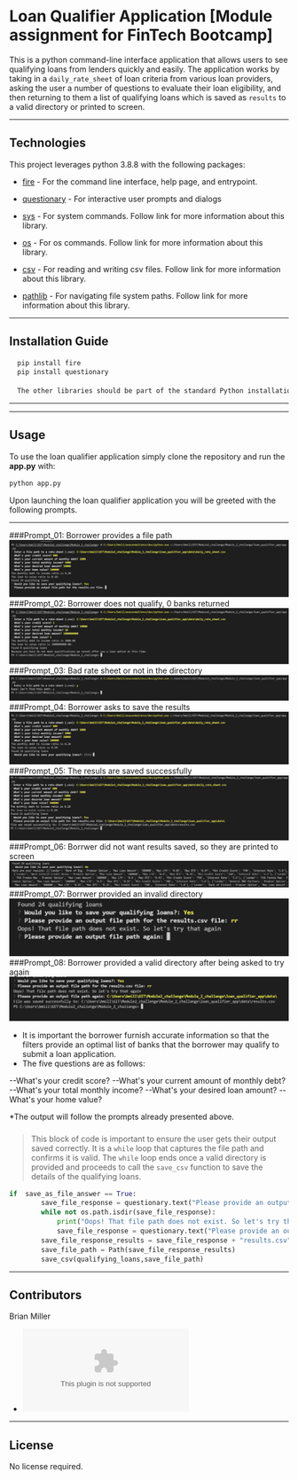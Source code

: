 # Loan Qualifier Application [Module assignment for FinTech Bootcamp]

This is a python command-line interface application that allows users to see qualifying loans from lenders quickly and easily. The application works by taking in a `daily_rate_sheet` of loan criteria from various loan providers, asking the user a number of questions to evaluate their loan eligibility, and then returning to them a list of qualifying loans which is saved as `results` to a valid directory or printed to screen.

---

## Technologies

This project leverages python 3.8.8 with the following packages:

* [fire](https://github.com/google/python-fire) - For the command line interface, help page, and entrypoint.

* [questionary](https://github.com/tmbo/questionary) - For interactive user prompts and dialogs

* [sys](https://docs.python.org/3.8/library/sys.html) - For system commands. Follow link for more information about this library.

* [os](https://docs.python.org/3.8/library/os.html) - For os commands. Follow link for more information about this library.

* [csv](https://docs.python.org/3.8/library/csv.html) - For reading and writing csv files. Follow link for more information about this library.

* [pathlib](https://docs.python.org/3.8/library/pathlib.html) - For navigating file system paths. Follow link for more information about this library.
---

## Installation Guide

```python
  pip install fire
  pip install questionary

  The other libraries should be part of the standard Python installation. 
```

---

---

## Usage

To use the loan qualifier application simply clone the repository and run the **app.py** with:

```python
python app.py
```

Upon launching the loan qualifier application you will be greeted with the following prompts.

--------------
###Prompt_01: Borrower provides a file path
![Loan Qualifier Prompts_01](Images/01_Provide_File_Path.PNG)
###Prompt_02: Borrower does not qualify, 0 banks returned
![Loan Qualifier Prompts_02](Images/02_Does_not_qualify.PNG)
###Prompt_03: Bad rate sheet or not in the directory
![Loan Qualifier Prompts_03](Images/03_Bad_rate_sheet_path.PNG)
###Prompt_04: Borrower asks to save the results
![Loan Qualifier Prompts_04](Images/04_Save_Results.PNG)
###Prompt_05: The resuls are saved successfully
![Loan Qualifier Prompts_05](Images/05_Save_Results_Successful.PNG)
###Prompt_06: Borrwer did not want results saved, so they are printed to screen
![Loan Qualifier Prompts_06](Images/06_Print_Results_Successful.PNG)
###Prompt_07: Borrwer provided an invalid directory
![Loan Qualifier Prompts_07](Images/07_Save_Results_Unsuccessful_try_again.PNG)
###Prompt_08: Borrower provided a valid directory after being asked to try again
![Loan Qualifier Prompts_08](Images/08_Save_Results_Unsuccessful_try_again_successful.PNG)

* It is important the borrower furnish accurate information so that the filters provide an optimal list of banks that the borrower may qualify to submit a loan application.
* The five questions are as follows:

--What's your credit score? 
--What's your current amount of monthly debt?
--What's your total monthly income? 
--What's your desired loan amount?
--What's your home value? 

*The output will follow the prompts already presented above. 

###
>This block of code is important to ensure the user gets their output saved correctly. It is a `while` loop that captures the file path
and confirms it is valid. The `while` loop ends once a valid directory is provided and proceeds to call the `save_csv` function to save the details
of the qualifying loans. 

```python
if  save_as_file_answer == True:
        save_file_response = questionary.text("Please provide an output file path for the results.csv file:").ask()
        while not os.path.isdir(save_file_response):
            print("Oops! That file path does not exist. So let's try that again")
            save_file_response = questionary.text("Please provide an output file path again:").ask()
        save_file_response_results = save_file_response + "results.csv"
        save_file_path = Path(save_file_response_results)
        save_csv(qualifying_loans,save_file_path)
```
---

## Contributors

Brian Miller
* ![Contact](mailto:bam4217@yahoo.com)

---

## License

No license required.
